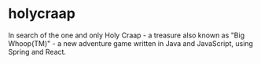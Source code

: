 # holycraap
In search of the one and only Holy Craap - a treasure also known as "Big Whoop(TM)" - a new adventure game written in Java and JavaScript, using Spring and React.
